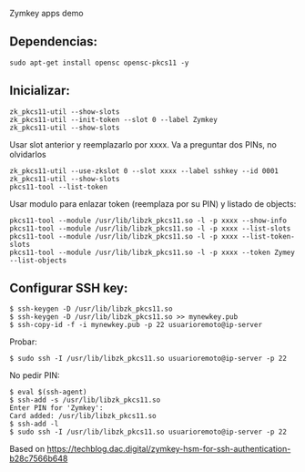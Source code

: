 Zymkey apps demo

## Dependencias:
```
sudo apt-get install opensc opensc-pkcs11 -y
```

## Inicializar:
```
zk_pkcs11-util --show-slots
zk_pkcs11-util --init-token --slot 0 --label Zymkey
zk_pkcs11-util --show-slots
```

Usar slot anterior y reemplazarlo por xxxx. Va a preguntar dos PINs, no olvidarlos
```
zk_pkcs11-util --use-zkslot 0 --slot xxxx --label sshkey --id 0001
zk_pkcs11-util --show-slots
pkcs11-tool --list-token
```

Usar modulo para enlazar token (reemplaza por su PIN) y listado de objects:
```
pkcs11-tool --module /usr/lib/libzk_pkcs11.so -l -p xxxx --show-info
pkcs11-tool --module /usr/lib/libzk_pkcs11.so -l -p xxxx --list-slots
pkcs11-tool --module /usr/lib/libzk_pkcs11.so -l -p xxxx --list-token-slots
pkcs11-tool --module /usr/lib/libzk_pkcs11.so -l -p xxxx --token Zymey --list-objects
```

## Configurar SSH key:
```
$ ssh-keygen -D /usr/lib/libzk_pkcs11.so
$ ssh-keygen -D /usr/lib/libzk_pkcs11.so >> mynewkey.pub
$ ssh-copy-id -f -i mynewkey.pub -p 22 usuarioremoto@ip-server
```

Probar:
```
$ sudo ssh -I /usr/lib/libzk_pkcs11.so usuarioremoto@ip-server -p 22
```

No pedir PIN:
```
$ eval $(ssh-agent)
$ ssh-add -s /usr/lib/libzk_pkcs11.so
Enter PIN for 'Zymkey':
Card added: /usr/lib/libzk_pkcs11.so
$ ssh-add -l
$ sudo ssh -I /usr/lib/libzk_pkcs11.so usuarioremoto@ip-server -p 22
```

Based on https://techblog.dac.digital/zymkey-hsm-for-ssh-authentication-b28c7566b648
